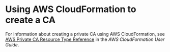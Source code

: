 # Using AWS CloudFormation to create a CA<a name="Create-CA-CFN"></a>

For information about creating a private CA using AWS CloudFormation, see [AWS Private CA Resource Type Reference](https://docs.aws.amazon.com/AWSCloudFormation/latest/UserGuide/AWS_ACMPCA.html) in the *AWS CloudFormation User Guide*\.